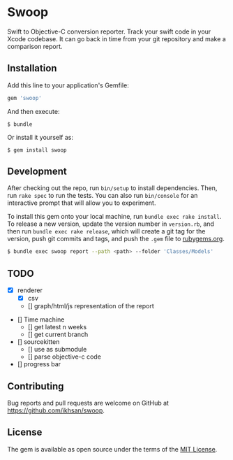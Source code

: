 # Swoop

Swift to Objective-C conversion reporter. Track your swift code in your Xcode codebase. It can go back in time from your git repository and make a comparison report.

## Installation

Add this line to your application's Gemfile:

```ruby
gem 'swoop'
```

And then execute:

    $ bundle

Or install it yourself as:

    $ gem install swoop

## Development

After checking out the repo, run `bin/setup` to install dependencies. Then, run `rake spec` to run the tests. You can also run `bin/console` for an interactive prompt that will allow you to experiment.

To install this gem onto your local machine, run `bundle exec rake install`. To release a new version, update the version number in `version.rb`, and then run `bundle exec rake release`, which will create a git tag for the version, push git commits and tags, and push the `.gem` file to [rubygems.org](https://rubygems.org).

```bash
$ bundle exec swoop report --path <path> --folder 'Classes/Models'
```

## TODO

- [x] renderer
  - [x] csv
  - [] graph/html/js representation of the report
- [] Time machine
  - [] get latest n weeks
  - [] get current branch
- [] sourcekitten
  - [] use as submodule
  - [] parse objective-c code
- [] progress bar

## Contributing

Bug reports and pull requests are welcome on GitHub at https://github.com/ikhsan/swoop.


## License

The gem is available as open source under the terms of the [MIT License](http://opensource.org/licenses/MIT).

